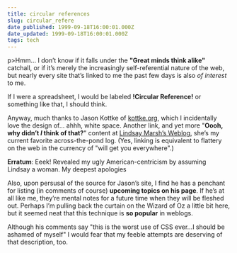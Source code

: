 ```yaml
---
title: circular references
slug: circular_refere
date_published: 1999-09-18T16:00:01.000Z
date_updated: 1999-09-18T16:00:01.000Z
tags: tech
---
```


p>Hmm… I don’t know if it falls under the **"Great minds think alike"** catchall, or if it’s merely the increasingly self-referential nature of the web, but nearly every site that’s linked to me the past few days is also *of interest* to me.

If I were a spreadsheet, I would be labeled **!Circular Reference!** or something like that, I should think.

Anyway, much thanks to Jason Kottke of [kottke.org](http://www.kottke.org), which I incidentally love the design of… ahhh, white space. Another link, and yet more "**Oooh, why didn’t *I* think of that?**" content at [Lindsay Marsh’s Weblog](http://catless.ncl.ac.uk/Lindsay/weblog/latest.html), she’s my current favorite across-the-pond log. (Yes, linking is equivalent to flattery on the web in the currency of "will get you everywhere".)

**Erratum**: Eeek! Revealed my ugly American-centricism by assuming Lindsay a woman. My deepest apologies

Also, upon persusal of the source for Jason’s site, I find he has a penchant for listing (in comments of course) **upcoming topics on his page**. If he’s at all like me, they’re mental notes for a future time when they will be fleshed out. Perhaps I’m pulling back the curtain on the Wizard of Oz a little bit here, but it seemed neat that this technique is **so popular** in weblogs.

Although his comments say "this is the worst use of CSS ever…I should be ashamed of myself" I would fear that my feeble attempts are deserving of that description, too.
